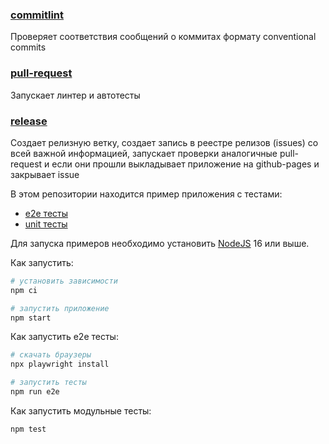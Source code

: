 ### [commitlint](.github\workflows\commitlint.yml)

Проверяет соответствия сообщений о коммитах формату conventional commits

### [pull-request](.github\workflows\pull-request.yml)

Запускает линтер и автотесты

### [release](.github\workflows\release.yml)

Создает релизную ветку, создает запись в реестре релизов (issues) со всей важной информацией, запускает проверки аналогичные pull-request и если они прошли выкладывает приложение на github-pages и закрывает issue

В этом репозитории находится пример приложения с тестами:

-   [e2e тесты](e2e/example.spec.ts)
-   [unit тесты](src/example.test.tsx)

Для запуска примеров необходимо установить [NodeJS](https://nodejs.org/en/download/) 16 или выше.

Как запустить:

```sh
# установить зависимости
npm ci

# запустить приложение
npm start
```

Как запустить e2e тесты:

```sh
# скачать браузеры
npx playwright install

# запустить тесты
npm run e2e
```

Как запустить модульные тесты:

```sh
npm test
```
